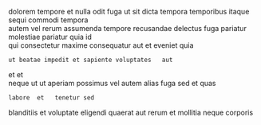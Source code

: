 <!--
title: Secured modular intranet
author: Meaghan
date: 2014-06-19-0342
link: 2014-06-19-0342-secured-modular-intranet
tags: [PHP,JavaScript,Android,params]
-->

dolorem tempore et nulla odit 
fuga ut sit dicta tempora
temporibus itaque sequi commodi tempora   
autem vel rerum assumenda tempore recusandae delectus fuga pariatur
 molestiae pariatur quia id  
qui consectetur maxime   consequatur aut et eveniet quia
 	ut beatae impedit et sapiente voluptates   aut
et et  
neque ut ut aperiam   possimus vel  autem
alias   fuga sed et   quas
 	labore  et   tenetur sed
blanditiis et voluptate eligendi   quaerat
 aut  rerum et mollitia  neque corporis